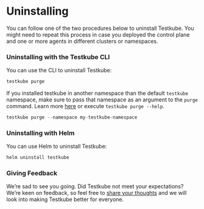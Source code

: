 # Uninstalling

You can follow one of the two procedures below to uninstall Testkube. You might need to repeat this process in case you deployed the control plane and one or more agents in different clusters or namespaces.

### Uninstalling with the Testkube CLI

You can use the CLI to uninstall Testkube:

```bash
testkube purge
```

If you installed testkube in another namespace than the default `testkube` namespace, make sure to pass that namespace as an argument to the `purge` command. Learn more [here](/cli/testkube-purge) or execute `testkube purge --help`.

```go
testkube purge --namespace my-testkube-namespace
```

### Uninstalling with Helm

You can use Helm to uninstall Testkube:

```bash
helm uninstall testkube
```

### Giving Feedback

We’re sad to see you going. Did Testkube not meet your expectations? We’re keen on feedback, so feel free to [share your thoughts][contact] and we will look into making Testkube better for everyone.

[contact]: https://testkubeworkspace.slack.com/ssb/redirect#/shared-invite/email
